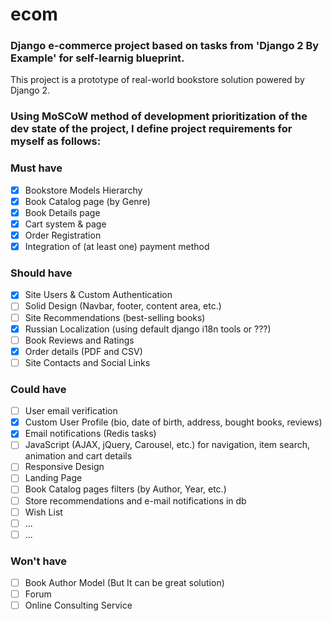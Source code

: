 # ecom
### Django e-commerce project based on tasks from 'Django 2 By Example' for self-learnig blueprint.

This project is a prototype of real-world bookstore solution powered by Django 2.

### Using MoSCoW method of development prioritization of the dev state of the project, I define project requirements for myself as follows:

### Must have
- [x] Bookstore Models Hierarchy
- [x] Book Catalog page (by Genre)
- [x] Book Details page
- [x] Cart system & page
- [x] Order Registration 
- [x] Integration of (at least one) payment method 

### Should have
- [x] Site Users & Custom Authentication
- [ ] Solid Design (Navbar, footer, content area, etc.)
- [ ] Site Recommendations (best-selling books)
- [x] Russian Localization (using default django i18n tools or ???)
- [ ] Book Reviews and Ratings 
- [x] Order details (PDF and CSV)
- [ ] Site Contacts and Social Links

### Could have
- [ ] User email verification 
- [x] Custom User Profile (bio, date of birth, address, bought books, reviews)
- [x] Email notifications (Redis tasks)
- [ ] JavaScript (AJAX, jQuery, Carousel, etc.) for navigation, item search, animation and cart details
- [ ] Responsive Design
- [ ] Landing Page
- [ ] Book Catalog pages filters (by Author, Year, etc.)
- [ ] Store recommendations and e-mail notifications in db
- [ ] Wish List
- [ ] ...
- [ ] ...

### Won't have
- [ ] Book Author Model (But It can be great solution)
- [ ] Forum
- [ ] Online Consulting Service
